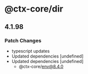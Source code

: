 # @ctx-core/dir

## 4.1.98
### Patch Changes

- typescript updates
- Updated dependencies [undefined]
- Updated dependencies [undefined]
  - @ctx-core/env@8.4.0
